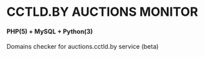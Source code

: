 # CCTLD.BY AUCTIONS MONITOR
#### PHP(5) + MySQL + Python(3)
Domains checker for auctions.cctld.by service (beta)

